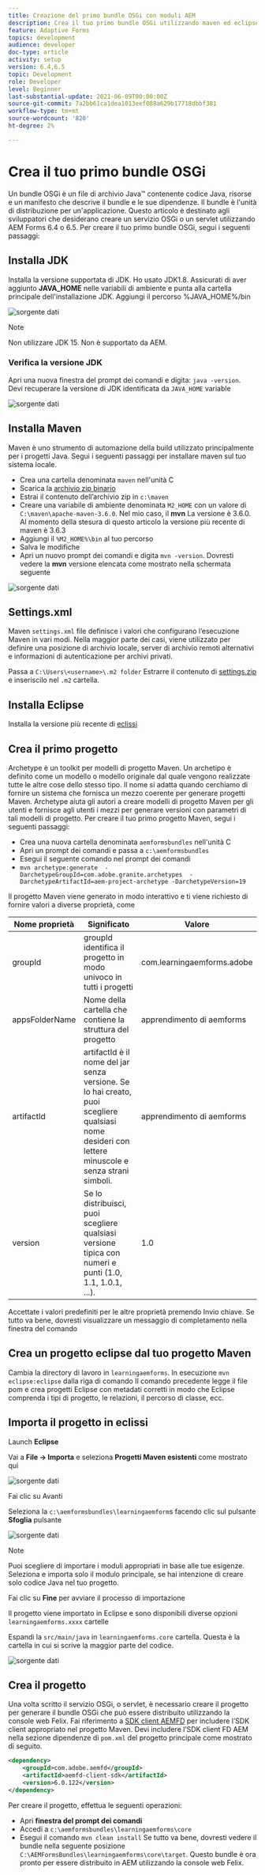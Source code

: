```yaml
---
title: Creazione del primo bundle OSGi con moduli AEM
description: Crea il tuo primo bundle OSGi utilizzando maven ed eclipse
feature: Adaptive Forms
topics: development
audience: developer
doc-type: article
activity: setup
version: 6.4,6.5
topic: Development
role: Developer
level: Beginner
last-substantial-update: 2021-06-09T00:00:00Z
source-git-commit: 7a2bb61ca1dea1013eef088a629b17718dbbf381
workflow-type: tm+mt
source-wordcount: '820'
ht-degree: 2%

---
```



# Crea il tuo primo bundle OSGi

Un bundle OSGi è un file di archivio Java™ contenente codice Java, risorse e un manifesto che descrive il bundle e le sue dipendenze. Il bundle è l&#39;unità di distribuzione per un&#39;applicazione. Questo articolo è destinato agli sviluppatori che desiderano creare un servizio OSGi o un servlet utilizzando AEM Forms 6.4 o 6.5. Per creare il tuo primo bundle OSGi, segui i seguenti passaggi:


## Installa JDK

Installa la versione supportata di JDK. Ho usato JDK1.8. Assicurati di aver aggiunto **JAVA_HOME** nelle variabili di ambiente e punta alla cartella principale dell&#39;installazione JDK.
Aggiungi il percorso %JAVA_HOME%/bin

![sorgente dati](assets/java-home.JPG)

>[!NOTE]
> Non utilizzare JDK 15. Non è supportato da AEM.

### Verifica la versione JDK

Apri una nuova finestra del prompt dei comandi e digita: `java -version`. Devi recuperare la versione di JDK identificata da `JAVA_HOME` variable

![sorgente dati](assets/java-version.JPG)

## Installa Maven

Maven è uno strumento di automazione della build utilizzato principalmente per i progetti Java. Segui i seguenti passaggi per installare maven sul tuo sistema locale.

* Crea una cartella denominata `maven` nell&#39;unità C
* Scarica la [archivio zip binario](http://maven.apache.org/download.cgi)
* Estrai il contenuto dell’archivio zip in `c:\maven`
* Creare una variabile di ambiente denominata `M2_HOME` con un valore di `C:\maven\apache-maven-3.6.0`. Nel mio caso, il **mvn** La versione è 3.6.0. Al momento della stesura di questo articolo la versione più recente di maven è 3.6.3
* Aggiungi il `%M2_HOME%\bin` al tuo percorso
* Salva le modifiche
* Apri un nuovo prompt dei comandi e digita `mvn -version`. Dovresti vedere la **mvn** versione elencata come mostrato nella schermata seguente

![sorgente dati](assets/mvn-version.JPG)

## Settings.xml

Maven `settings.xml` file definisce i valori che configurano l’esecuzione Maven in vari modi. Nella maggior parte dei casi, viene utilizzato per definire una posizione di archivio locale, server di archivio remoti alternativi e informazioni di autenticazione per archivi privati.

Passa a `C:\Users\<username>\.m2 folder`
Estrarre il contenuto di [settings.zip](assets/settings.zip) e inseriscilo nel `.m2` cartella.

## Installa Eclipse

Installa la versione più recente di [eclissi](https://www.eclipse.org/downloads/)

## Crea il primo progetto

Archetype è un toolkit per modelli di progetto Maven. Un archetipo è definito come un modello o modello originale dal quale vengono realizzate tutte le altre cose dello stesso tipo. Il nome si adatta quando cerchiamo di fornire un sistema che fornisca un mezzo coerente per generare progetti Maven. Archetype aiuta gli autori a creare modelli di progetto Maven per gli utenti e fornisce agli utenti i mezzi per generare versioni con parametri di tali modelli di progetto.
Per creare il tuo primo progetto Maven, segui i seguenti passaggi:

* Crea una nuova cartella denominata `aemformsbundles` nell&#39;unità C
* Apri un prompt dei comandi e passa a `c:\aemformsbundles`
* Esegui il seguente comando nel prompt dei comandi
* `mvn archetype:generate  -DarchetypeGroupId=com.adobe.granite.archetypes  -DarchetypeArtifactId=aem-project-archetype -DarchetypeVersion=19`

Il progetto Maven viene generato in modo interattivo e ti viene richiesto di fornire valori a diverse proprietà, come

| Nome proprietà | Significato | Valore |
|------------------------|---------------------------------------|---------------------|
| groupId | groupId identifica il progetto in modo univoco in tutti i progetti | com.learningaemforms.adobe |
| appsFolderName | Nome della cartella che contiene la struttura del progetto | apprendimento di aemforms |
| artifactId | artifactId è il nome del jar senza versione. Se lo hai creato, puoi scegliere qualsiasi nome desideri con lettere minuscole e senza strani simboli. | apprendimento di aemforms |
| version | Se lo distribuisci, puoi scegliere qualsiasi versione tipica con numeri e punti (1.0, 1.1, 1.0.1, ...). | 1.0 |

Accettate i valori predefiniti per le altre proprietà premendo Invio chiave.
Se tutto va bene, dovresti visualizzare un messaggio di completamento nella finestra del comando

## Crea un progetto eclipse dal tuo progetto Maven

Cambia la directory di lavoro in `learningaemforms`.
In esecuzione `mvn eclipse:eclipse` dalla riga di comando Il comando precedente legge il file pom e crea progetti Eclipse con metadati corretti in modo che Eclipse comprenda i tipi di progetto, le relazioni, il percorso di classe, ecc.

## Importa il progetto in eclissi

Launch **Eclipse**

Vai a **File -> Importa** e seleziona **Progetti Maven esistenti** come mostrato qui

![sorgente dati](assets/import-mvn-project.JPG)

Fai clic su Avanti

Seleziona la `c:\aemformsbundles\learningaemform`s facendo clic sul pulsante **Sfoglia** pulsante

![sorgente dati](assets/select-mvn-project.JPG)

>[!NOTE]
>Puoi scegliere di importare i moduli appropriati in base alle tue esigenze. Seleziona e importa solo il modulo principale, se hai intenzione di creare solo codice Java nel tuo progetto.

Fai clic su **Fine** per avviare il processo di importazione

Il progetto viene importato in Eclipse e sono disponibili diverse opzioni `learningaemforms.xxxx` cartelle

Espandi la `src/main/java` in `learningaemforms.core` cartella. Questa è la cartella in cui si scrive la maggior parte del codice.

![sorgente dati](assets/learning-core.JPG)

## Crea il progetto

Una volta scritto il servizio OSGi, o servlet, è necessario creare il progetto per generare il bundle OSGi che può essere distribuito utilizzando la console web Felix. Fai riferimento a [SDK client AEMFD](https://repo.adobe.com/nexus/content/repositories/public/com/adobe/aemfd/aemfd-client-sdk/) per includere l’SDK client appropriato nel progetto Maven. Devi includere l’SDK client FD AEM nella sezione dipendenze di `pom.xml` del progetto principale come mostrato di seguito.

```xml
<dependency>
    <groupId>com.adobe.aemfd</groupId>
    <artifactId>aemfd-client-sdk</artifactId>
    <version>6.0.122</version>
</dependency>
```

Per creare il progetto, effettua le seguenti operazioni:

* Apri **finestra del prompt dei comandi**
* Accedi a `c:\aemformsbundles\learningaemforms\core`
* Esegui il comando `mvn clean install`
Se tutto va bene, dovresti vedere il bundle nella seguente posizione `C:\AEMFormsBundles\learningaemforms\core\target`. Questo bundle è ora pronto per essere distribuito in AEM utilizzando la console web Felix.
